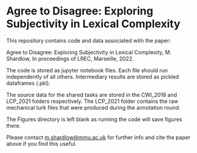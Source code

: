 # Agree to Disagree: Exploring Subjectivity in Lexical Complexity

This repository contains code and data associated with the paper:

Agree to Disagree: Exploring Subjectivity in Lexical Complexity, M. Shardlow, In proceedings of LREC, Marseille, 2022.

The code is stored as jupyter notebook files. Each file should run independently of all others. Intermediary results are stored as pickled dataframes (.pkl).

The source data for the shared tasks are stored in the CWI_2018 and LCP_2021 folders respectively. The LCP_2021 folder contains the raw mechanical turk files that were produced during the annotation round.

The Figures directory is left blank as running the code will save figures there.

Please contact m.shardlow@mmu.ac.uk for further info and cite the paper above if you find this useful.
